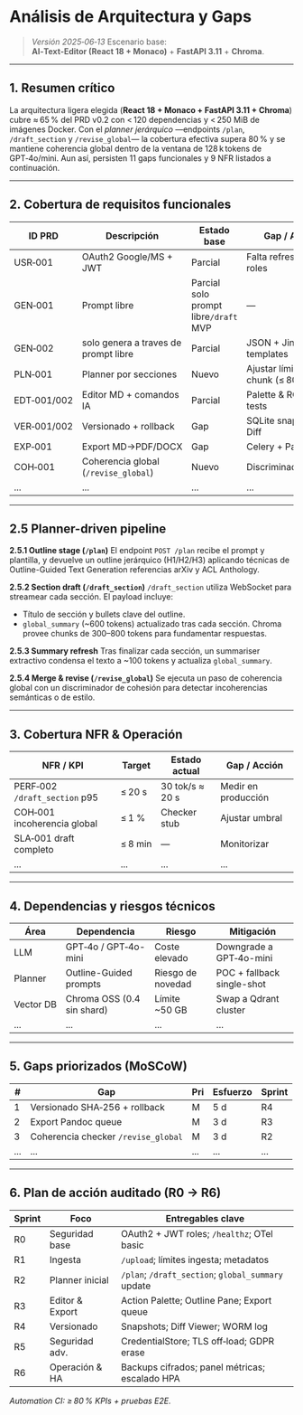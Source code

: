 # Análisis de Arquitectura y Gaps

> _Versión 2025‑06‑13_
> Escenario base: **AI‑Text‑Editor (React 18 + Monaco)** + **FastAPI 3.11** + **Chroma**.

---

## 1. Resumen crítico

La arquitectura ligera elegida (**React 18 + Monaco + FastAPI 3.11 + Chroma**) cubre ≈ 65 % del PRD v0.2 con < 120 dependencias y < 250 MiB de imágenes Docker. Con el _planner jerárquico_ —endpoints `/plan`, `/draft_section` y `/revise_global`— la cobertura efectiva supera 80 % y se mantiene coherencia global dentro de la ventana de 128 k tokens de GPT‑4o/mini. Aun así, persisten 11 gaps funcionales y 9 NFR listados a continuación.

---

## 2. Cobertura de requisitos funcionales

| ID PRD      | Descripción                          | Estado base                           | Gap / Acción                        | Est. d/h |
| ----------- | ------------------------------------ | ------------------------------------- | ----------------------------------- | -------- |
| USR‑001     | OAuth2 Google/MS + JWT               | Parcial                               | Falta refresh-token, roles          | 4 d      |
| GEN‑001     | Prompt libre                         | Parcial solo prompt libre`/draft` MVP | —                                   | —        |
| GEN‑002     | solo genera a traves de prompt libre | Parcial                               | JSON + Jinja templates              | 3 d      |
| PLN‑001     | Planner por secciones                | Nuevo                                 | Ajustar límite chunk (≤ 800 tokens) | 2 d      |
| EDT‑001/002 | Editor MD + comandos IA              | Parcial                               | Palette & ROUGE-L tests             | 2 d      |
| VER‑001/002 | Versionado + rollback                | Gap                                   | SQLite snapshots + Diff             | 5 d      |
| EXP‑001     | Export MD→PDF/DOCX                   | Gap                                   | Celery + Pandoc                     | 3 d      |
| COH‑001     | Coherencia global (`/revise_global`) | Nuevo                                 | Discriminador BERT                  | 3 d      |
| ...         | ...                                  | ...                                   | ...                                 | ...      |

---

## 2.5 Planner-driven pipeline

**2.5.1 Outline stage (`/plan`)**
El endpoint `POST /plan` recibe el prompt y plantilla, y devuelve un outline jerárquico (H1/H2/H3) aplicando técnicas de Outline-Guided Text Generation referencias arXiv y ACL Anthology.

**2.5.2 Section draft (`/draft_section`)**
`/draft_section` utiliza WebSocket para streamear cada sección. El payload incluye:

- Título de sección y bullets clave del outline.
- `global_summary` (\~600 tokens) actualizado tras cada sección.
  Chroma provee chunks de 300–800 tokens para fundamentar respuestas.

**2.5.3 Summary refresh**
Tras finalizar cada sección, un summariser extractivo condensa el texto a \~100 tokens y actualiza `global_summary`.

**2.5.4 Merge & revise (`/revise_global`)**
Se ejecuta un paso de coherencia global con un discriminador de cohesión para detectar incoherencias semánticas o de estilo.

---

## 3. Cobertura NFR & Operación

| NFR / KPI                     | Target  | Estado actual   | Gap / Acción        |
| ----------------------------- | ------- | --------------- | ------------------- |
| PERF‑002 `/draft_section` p95 | ≤ 20 s  | 30 tok/s ≈ 20 s | Medir en producción |
| COH‑001 incoherencia global   | ≤ 1 %   | Checker stub    | Ajustar umbral      |
| SLA‑001 draft completo        | ≤ 8 min | —               | Monitorizar         |
| ...                           | ...     | ...             | ...                 |

---

## 4. Dependencias y riesgos técnicos

| Área      | Dependencia                | Riesgo            | Mitigación                 |
| --------- | -------------------------- | ----------------- | -------------------------- |
| LLM       | GPT‑4o / GPT‑4o-mini       | Coste elevado     | Downgrade a GPT‑4o-mini    |
| Planner   | Outline-Guided prompts     | Riesgo de novedad | POC + fallback single-shot |
| Vector DB | Chroma OSS (0.4 sin shard) | Límite \~50 GB    | Swap a Qdrant cluster      |
| ...       | ...                        | ...               | ...                        |

---

## 5. Gaps priorizados (MoSCoW)

| #   | Gap                                 | Pri | Esfuerzo | Sprint |
| --- | ----------------------------------- | --- | -------- | ------ |
| 1   | Versionado SHA‑256 + rollback       | M   | 5 d      | R4     |
| 2   | Export Pandoc queue                 | M   | 3 d      | R3     |
| 3   | Coherencia checker `/revise_global` | M   | 3 d      | R2     |
| ... | ...                                 | ... | ...      | ...    |

---

## 6. Plan de acción auditado (R0 → R6)

| Sprint | Foco            | Entregables clave                                  |
| ------ | --------------- | -------------------------------------------------- |
| R0     | Seguridad base  | OAuth2 + JWT roles; `/healthz`; OTel basic         |
| R1     | Ingesta         | `/upload`; límites ingesta; metadatos              |
| R2     | Planner inicial | `/plan`; `/draft_section`; `global_summary` update |
| R3     | Editor & Export | Action Palette; Outline Pane; Export queue         |
| R4     | Versionado      | Snapshots; Diff Viewer; WORM log                   |
| R5     | Seguridad adv.  | CredentialStore; TLS off‑load; GDPR erase          |
| R6     | Operación & HA  | Backups cifrados; panel métricas; escalado HPA     |

_Automation CI: ≥ 80 % KPIs + pruebas E2E._
